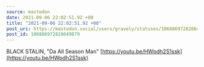 ```yaml
---
source: mastodon
date: 2021-09-06 22:02:51.92 +00
title: "2021-09-06 22:02:51.92 +00"
post_uri: https://mastodon.social/users/gravely/statuses/106886972828649879
post_id: 106886972828649879
---
```

BLACK STALIN, "Da All Season Man" [https://youtu.be/HWpdh2S1ssk](https://youtu.be/HWpdh2S1ssk)


